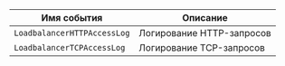 Имя события | Описание
--- | ---
`LoadbalancerHTTPAccessLog` | Логирование HTTP-запросов
`LoadbalancerTCPAccessLog` | Логирование TCP-запросов